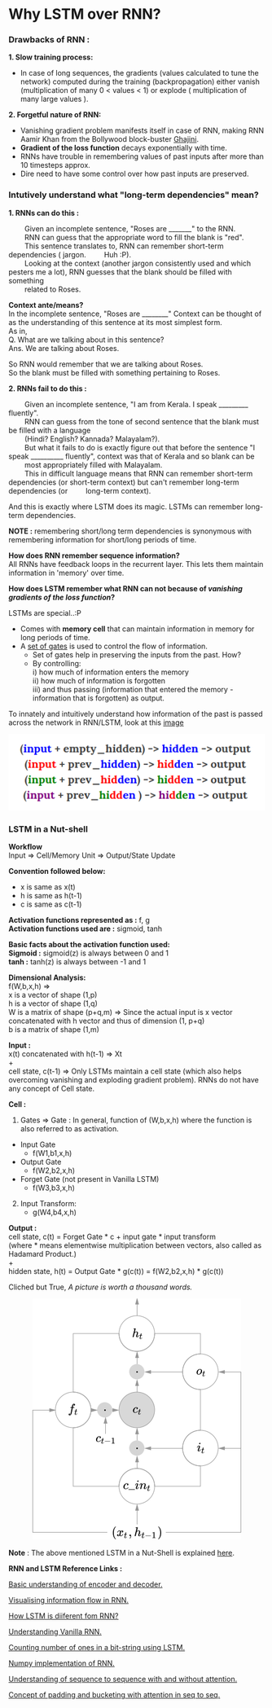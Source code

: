 # Why LSTM over RNN?

### Drawbacks of RNN :

**1. Slow training process:**
- In case of long sequences, the gradients (values calculated to tune the network) computed during the training (backpropagation) either vanish (multiplication of many 0 < values < 1)
or explode ( multiplication of many large values ).

**2. Forgetful nature of RNN:**
- Vanishing gradient problem manifests itself in case of RNN, making RNN Aamir Khan from the Bollywood block-buster [Ghajini](http://www.imdb.com/title/tt1166100/).
- **Gradient of the loss function** decays exponentially with time.
- RNNs have trouble in remembering values of past inputs after more than 10 timesteps approx.
- Dire need to have some control over how past inputs are preserved.

### Intutively understand what "long-term dependencies" mean?<br>

**1. RNNs can do this :**<br>

&nbsp;&nbsp;&nbsp;&nbsp;&nbsp;&nbsp;&nbsp;&nbsp;Given an incomplete sentence, "Roses are _______" to the RNN.<br>
&nbsp;&nbsp;&nbsp;&nbsp;&nbsp;&nbsp;&nbsp;&nbsp;RNN can guess that the appropriate word to fill the blank is "red".<br>
&nbsp;&nbsp;&nbsp;&nbsp;&nbsp;&nbsp;&nbsp;&nbsp;This sentence translates to, RNN can remember short-term dependencies ( jargon. &nbsp;&nbsp;&nbsp;&nbsp;&nbsp;&nbsp;&nbsp;&nbsp;Huh :P).<br>
&nbsp;&nbsp;&nbsp;&nbsp;&nbsp;&nbsp;&nbsp;&nbsp;Looking at the context (another jargon consistently used and which pesters me a lot), RNN guesses that the blank should be filled with something<br> &nbsp;&nbsp;&nbsp;&nbsp;&nbsp;&nbsp;&nbsp;&nbsp;related to Roses.<br>

**Context ante/means?**<br>
In the incomplete sentence, "Roses are ________" 
Context can be thought of as the understanding of this sentence at its most simplest form.<br>
As in,<br>
Q. What are we talking about in this sentence?<br>
Ans. We are talking about Roses.<br>

So RNN would remember that we are talking about Roses.<br> So the blank must be filled with something pertaining to Roses.<br>

**2. RNNs fail to do this :**<br>

&nbsp;&nbsp;&nbsp;&nbsp;&nbsp;&nbsp;&nbsp;&nbsp;Given an incomplete sentence, "I am from Kerala. I speak _________ fluently".<br>
&nbsp;&nbsp;&nbsp;&nbsp;&nbsp;&nbsp;&nbsp;&nbsp;RNN can guess from the tone of second sentence that the blank must be filled with a language<br>
&nbsp;&nbsp;&nbsp;&nbsp;&nbsp;&nbsp;&nbsp;&nbsp;(Hindi? English? Kannada? Malayalam?).<br>
&nbsp;&nbsp;&nbsp;&nbsp;&nbsp;&nbsp;&nbsp;&nbsp;But what it fails to do is exactly figure out that before the sentence "I speak __________ fluently", context was that of Kerala and so blank can be &nbsp;&nbsp;&nbsp;&nbsp;&nbsp;&nbsp;&nbsp;&nbsp;most appropriately filled with Malayalam.<br>
&nbsp;&nbsp;&nbsp;&nbsp;&nbsp;&nbsp;&nbsp;&nbsp;This in difficult language means that RNN can remember short-term dependencies (or short-term context) but can't remember long-term dependencies (or &nbsp;&nbsp;&nbsp;&nbsp;&nbsp;&nbsp;&nbsp;&nbsp;long-term context).<br>

And this is exactly where LSTM does its magic. LSTMs can remember long-term dependencies.<br>

**NOTE :** remembering short/long term dependencies is synonymous with remembering information for short/long periods of time.<br>

**How does RNN remember sequence information?** <br>
All RNNs have feedback loops in the recurrent layer. This lets them maintain information in 'memory' over time.

<b>How does LSTM remember what RNN can not because of <i>vanishing gradients of the loss function</i>?</b>

LSTMs are special..:P
- Comes with **memory cell** that can maintain information in memory for long periods of time.
- A <u>set of gates</u> is used to control the flow of information.
	- Set of gates help in preserving the inputs from the past. How?
	- By controlling:<br>
		i) how much of information enters the memory<br>
		ii) how much of information is forgotten<br>
		iii) and thus passing (information that entered the memory - information that is forgotten) as output.<br>

To innately and intuitively understand how information of the past is passed across the network in RNN/LSTM, look at this [image](https://iamtrask.github.io/2015/11/15/anyone-can-code-lstm/)<br>
<p align="center">
	<img src="https://github.com/PollenJain/LSTM_Tensorflow/blob/master/hidden_layer_recurrence.png">
</p>

### LSTM in a Nut-shell

**Workflow**<br>
Input => Cell/Memory Unit => Output/State Update

**Convention followed below:**
- x is same as x(t)
- h is same as h(t-1)
- c is same as c(t-1)


**Activation functions represented as :** f, g<br>
**Activation functions used are :** sigmoid, tanh<br>

**Basic facts about the activation function used:**<br>
**Sigmoid :** sigmoid(z) is always between 0 and 1<br>
**tanh :** tanh(z) is always between -1 and 1<br>

**Dimensional Analysis:**<br>
f(W,b,x,h) => <br>
	    x is a vector of shape (1,p)<br>
	    h is a vector of shape (1,q)<br>
	    W is a matrix of shape (p+q,m) => Since the actual input is x vector concatenated with h vector and thus of dimension (1, p+q)<br>
	    b is a matrix of shape (1,m)<br>
	
**Input :**<br>
x(t) concatenated with h(t-1) => Xt<br>
		+<br>
cell state, c(t-1) => Only LSTMs maintain a cell state (which also helps overcoming vanishing and exploding gradient problem). RNNs do not have any concept of Cell state.<br>

	  

**Cell :**<br>
1. Gates => Gate : In general, function of (W,b,x,h) where the function is also referred to as activation.<br>
 - Input Gate <br>
	- f(W1,b1,x,h) <br>
 - Output Gate <br>
	- f(W2,b2,x,h) <br>
 - Forget Gate (not present in Vanilla LSTM) <br>
	- f(W3,b3,x,h) <br>
       
2. Input Transform:<br>
	- g(W4,b4,x,h)<br>
	

**Output :**<br>
cell state, c(t) = Forget Gate * c + input gate * input transform<br> 
(where * means elementwise multiplication between vectors, also called as Hadamard Product.)<br>
	+<br>
hidden state, h(t) = Output Gate * g(c(t)) = f(W2,b2,x,h) * g(c(t))<br>

Cliched but True, *A picture is worth a thousand words.*<br>
<p align="center">
	<img src="https://github.com/PollenJain/LSTM_Tensorflow/blob/master/mathematics_of_lstm.png">
</p>

__Note__ : The above mentioned LSTM in a Nut-Shell is explained [here](https://apaszke.github.io/lstm-explained.html).

**RNN and LSTM Reference Links :**

[Basic understanding of encoder and decoder.](https://github.com/ematvey/tensorflow-seq2seq-tutorials/blob/master/1-seq2seq.ipynb)<br>

[Visualising information flow in RNN.](https://iamtrask.github.io/2015/11/15/anyone-can-code-lstm/)<br>

[How LSTM is diiferent fom RNN?](http://colah.github.io/posts/2015-08-Understanding-LSTMs/)<br>

[Understanding Vanilla RNN.](http://www.wildml.com/2015/09/recurrent-neural-networks-tutorial-part-1-introduction-to-rnns/)<br>

[Counting number of ones in a bit-string using LSTM.](http://monik.in/a-noobs-guide-to-implementing-rnn-lstm-using-tensorflow/)<br>

[Numpy implementation of RNN.](https://gist.github.com/karpathy/d4dee566867f8291f086)<br>

[Understanding of sequence to sequence with and without attention.](https://indico.io/blog/sequence-modeling-neuralnets-part1/)<br>

[Concept of padding and bucketing with attention in seq to seq.](http://suriyadeepan.github.io/2016-06-28-easy-seq2seq/)






















	








